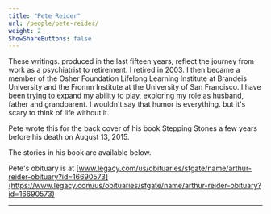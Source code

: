 ```yaml
---
title: "Pete Reider"
url: /people/pete-reider/
weight: 2
ShowShareButtons: false
---
```


These writings. produced in the last fifteen years, reflect the journey from work as a psychiatrist to retirement. I retired in 2003. I then became a member of the Osher Foundation Lifelong Learning Institute at Brandeis University and the Fromm Institute at the University of San Francisco. I have been trying to expand my ability to play, exploring my role as husband, father and grandparent. I wouldn't say that humor is everything. but it's scary to think of life without it.

Pete wrote this for the back cover of his book Stepping Stones a few years before his death on August 13, 2015.

The stories in his book are available below.

Pete's obituary is at [www.legacy.com/us/obituaries/sfgate/name/arthur-reider-obituary?id=16690573](https://www.legacy.com/us/obituaries/sfgate/name/arthur-reider-obituary?id=16690573)

---